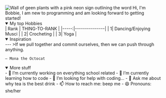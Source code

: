 <picture>
 <source media="(prefers-color-scheme: dark)" srcset="https://cdn.pixabay.com/photo/2018/01/14/23/12/nature-3082832_1280.jpg">
 <source media="(prefers-color-scheme: light)" srcset="https://encrypted-tbn0.gstatic.com/images?q=tbn:ANd9GcQg_OOjHVS292wKxy3R1TUKo8SpAl4Ss7XTJQ&s">
 <img alt="Wall of geen plants with a pink neon sign outlining the word "breathe" " src="https://images.unsplash.com/photo-1502139214982-d0ad755818d8?fm=jpg&q=60&w=3000&ixlib=rb-4.1.0&ixid=M3wxMjA3fDB8MHxzZWFyY2h8Mnx8YWVzdGhldGljJTIwZGVza3RvcCUyMHdhbGxwYXBlcnxlbnwwfHwwfHx8MA%3D%3D">
</picture>
<!--
**bobbieb03/bobbieb03** is a ✨ _special_ ✨ repository because its `README.md` (this file) appears on your GitHub profile.
##About Me
<!There is much more to know about me :) -->
Hi, I'm Bobbie, I am new to programming and am looking forward to getting started!

<details open>
<summary> My top Hobbies</summary>
| Rank | THING-TO-RANK |
|-----:|---------------|
|     1|      Dancing/Enjoying Musci         |
|     2|      Crocheting         |
|     3|      Yoga         |

</details>


<details open> 
<summary> Inspiration</summary>
---
>If we pull together and commit ourselves, then we can push through anything.

    — Mona the Octocat
</details>

    
<details open> 
 <summary> More stuff</summary>
- 🔭 I’m currently working on everything school related
- 🌱 I’m currently learning how to code
- 🤔 I’m looking for help with coding...
- 💬 Ask me about why tea is the best drink
- 📫 How to reach me: beep me
- 😄 Pronouns: she/her
</details>


